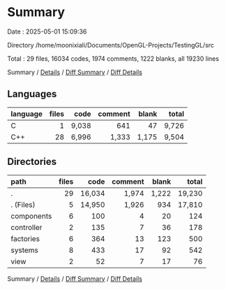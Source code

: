 # Summary

Date : 2025-05-01 15:09:36

Directory /home/moonixiali/Documents/OpenGL-Projects/TestingGL/src

Total : 29 files,  16034 codes, 1974 comments, 1222 blanks, all 19230 lines

Summary / [Details](details.md) / [Diff Summary](diff.md) / [Diff Details](diff-details.md)

## Languages
| language | files | code | comment | blank | total |
| :--- | ---: | ---: | ---: | ---: | ---: |
| C | 1 | 9,038 | 641 | 47 | 9,726 |
| C++ | 28 | 6,996 | 1,333 | 1,175 | 9,504 |

## Directories
| path | files | code | comment | blank | total |
| :--- | ---: | ---: | ---: | ---: | ---: |
| . | 29 | 16,034 | 1,974 | 1,222 | 19,230 |
| . (Files) | 5 | 14,950 | 1,926 | 934 | 17,810 |
| components | 6 | 100 | 4 | 20 | 124 |
| controller | 2 | 135 | 7 | 36 | 178 |
| factories | 6 | 364 | 13 | 123 | 500 |
| systems | 8 | 433 | 17 | 92 | 542 |
| view | 2 | 52 | 7 | 17 | 76 |

Summary / [Details](details.md) / [Diff Summary](diff.md) / [Diff Details](diff-details.md)